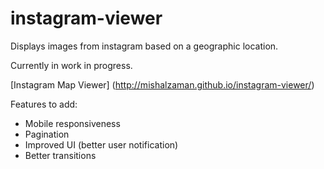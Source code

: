 # instagram-viewer

Displays images from instagram based on a geographic location.

Currently in work in progress.

[Instagram Map Viewer] (http://mishalzaman.github.io/instagram-viewer/)

Features to add:

- Mobile responsiveness
- Pagination
- Improved UI (better user notification)
- Better transitions
